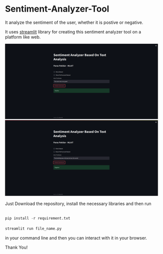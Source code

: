 # Sentiment-Analyzer-Tool
 It analyze the sentiment of the user, whether it is postive or negative.
 
 It uses [streamlit](https://streamlit.io) library for creating this sentiment analyzer tool on a platform like web.
 
 <img src="https://github.com/rahulgoy/sentiment_analysis/blob/master/pos.png">
 
  <img src="https://github.com/rahulgoy/sentiment_analysis/blob/master/neg.png">
 
 
Just Download the repository, install the necessary libraries and then run
 ```python

pip install -r requirement.txt

streamlit run file_name.py
```
in your command line and then you can interact with it in your browser.

Thank You!
